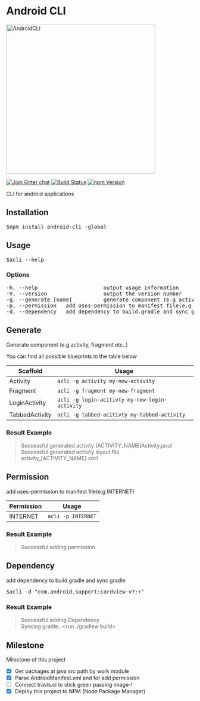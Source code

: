 # Android CLI

<img alt="AndroidCLI" src="http://i.imgur.com/3wCVzej.png" width="400" />


[![Join Gitter chat][gitter-image]][gitter-url]
[![Build Status][travis-image]][travis-url]
[![npm Version][npm-image]][npm-url]

CLI for android applications

## Installation
<pre>
$npm install android-cli -global
</pre>

## Usage
<pre>
$acli --help
</pre>

### Options
<pre>
-h, --help                     output usage information
-V, --version                  output the version number
-g, --generate [name]          generate component (e.g activity, fragment etc..)
-p, --permission <permission>  add uses-permission to manifest file(e.g INTERNET)
-d, --dependency <dependency>  add dependency to build.gradle and sync gradle
</pre>

## Generate

Generate component (e.g activity, fragment etc..)

You can find all possible blueprints in the table below

Scaffold  | Usage
---       | ---
Activity | `acli -g activity my-new-activity`
Fragment | `acli -g fragment my-new-fragment`
LoginActivity    | `acli -g login-acitivty my-new-login-activity`
TabbedActivity    | `acli -g tabbed-acitivty my-tabbed-activity`

### Result Example

>Successful generated activity [ACTIVITY_NAME]Activity.java!<br>
>Successful generated activity layout file activity_[ACTIVITY_NAME].xml!


## Permission
add uses-permission to manifest file(e.g INTERNET)

Permission  | Usage
---       | ---
INTERNET | `acli -p INTERNET`

### Result Example

> Successful adding permission

## Dependency
add dependency to build.gradle and sync gradle

<pre>
$acli -d "com.android.support:cardview-v7:+"
</pre>

### Result Example

> Successful adding Dependency <br>
> Syncing gradle.. <run ./gradlew build>


## Milestone

Milestone of this project

- [x] Get packages at java src path by work module
- [x] Parse AndroidManifest.xml and for add permission
- [ ] Connect travis.ci to stick green passing image-!
- [x] Deploy this project to NPM (Node Package Manager)

[npm-url]: https://npmjs.org/package/android-cli
[npm-image]: https://img.shields.io/npm/v/android-cli.svg?style=flat-square
[gitter-image]: https://img.shields.io/gitter/room/android-cli/android-cli.svg?style=flat-square
[gitter-url]: https://gitter.im/endlessdev/android-cli?utm_source=badge&utm_medium=badge&utm_campaign=pr-badge&utm_content=badge?style=flat-square
[travis-image]:https://img.shields.io/travis/endlessdev/android-cli.svg?branch=master&style=flat-square
[travis-url]: https://travis-ci.org/endlessdev/android-cli
